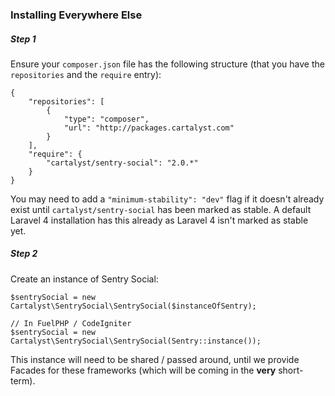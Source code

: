 ### Installing Everywhere Else

##### Step 1

Ensure your `composer.json` file has the following structure (that you have the `repositories` and the `require` entry):

	{
		"repositories": [
			{
				"type": "composer",
				"url": "http://packages.cartalyst.com"
			}
		],
		"require": {
			"cartalyst/sentry-social": "2.0.*"
		}
	}

You may need to add a `"minimum-stability": "dev"` flag if it doesn't already exist until `cartalyst/sentry-social` has been marked as stable. A default Laravel 4 installation has this already as Laravel 4 isn't marked as stable yet.

##### Step 2

Create an instance of Sentry Social:

	$sentrySocial = new Cartalyst\SentrySocial\SentrySocial($instanceOfSentry);
	
	// In FuelPHP / CodeIgniter
	$sentrySocial = new Cartalyst\SentrySocial\SentrySocial(Sentry::instance());

This instance will need to be shared / passed around, until we provide Facades for these frameworks (which will be coming in the **very** short-term).

